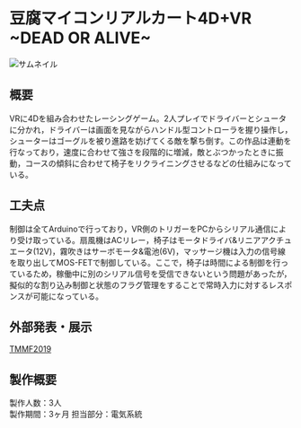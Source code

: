 <h1 class="text-center">豆腐マイコンリアルカート4D+VR
<br>~DEAD OR ALIVE~</h1>

<img class="rounded mx-auto d-block py-2 w-100" src="/img/4DVR/thumnail.jpg" alt="サムネイル" style="max-width: 600px;">


## 概要

<p class="content" style="justify-content: center;">
VRに4Dを組み合わせたレーシングゲーム。2人プレイでドライバーとシュータに分かれ，ドライバーは画面を見ながらハンドル型コントローラを握り操作し，シューターはゴーグルを被り進路を妨げてくる敵を撃ち倒す。この作品は連動を行なっており，速度に合わせて強さを段階的に増減，敵とぶつかったときに振動，コースの傾斜に合わせて椅子をリクライニングさせるなどの仕組みになっている。
</p>

## 工夫点
制御は全てArduinoで行っており，VR側のトリガーをPCからシリアル通信により受け取っている。扇風機はACリレー，椅子はモータドライバ&リニアアクチュエータ(12V)，霧吹きはサーボモータ&電池(6V)，マッサージ機は入力の信号線を取り出してMOS-FETで制御している。ここで，椅子は時間による制御を行っているため，稼働中に別のシリアル信号を受信できないという問題があったが，擬似的な割り込み制御と状態のフラグ管理をすることで常時入力に対するレスポンスが可能になっている。

## 外部発表・展示

[TMMF2019](https://tmmf.jp/2020/?portfolio=%E8%B1%86%E8%85%90%E5%B1%8B)

## 製作概要
製作人数：3人  
製作期間：3ヶ月
担当部分：電気系統
